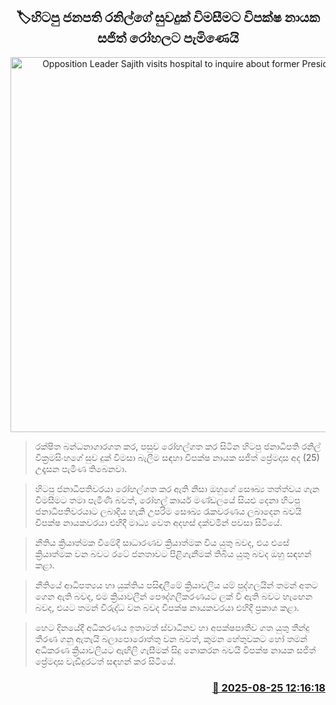 <p align='center'><b><h2 align='center' title='Opposition Leader Sajith visits hospital to inquire about former President Ranil's well-being'>🏷හිටපු ජනපති රනිල්ගේ සුවදුක් විමසීමට විපක්ෂ නායක සජිත් රෝහලට පැමිණෙයි</h2></b></p>
<p align='center'><img src='https://helakuru.sgp1.cdn.digitaloceanspaces.com/esana/images/lib/sajith-premadasa-budget.jpg' width='600' alt='Opposition Leader Sajith visits hospital to inquire about former President Ranil's well-being'></p>

> රක්ෂිත බන්ධනාගාරගත කර, පසුව රෝහල්ගත කර සිටින හිටපු ජනාධිපති රනිල් වික්‍රමසිංහගේ සුව දුක් විමසා බැලීම සඳහා විපක්ෂ නායක සජිත් ප්‍රේමදාස අද (25) උදෑසන පැමිණ තිබෙනවා.

> හිටපු ජනාධිපතිවරයා රෝහල්ගත කර ඇති නිසා ඔහුගේ සෞඛ්‍ය තත්ත්වය ගැන විමසීමට තමා පැමිණි බවත්, රෝහල් කාර්ය මණ්ඩලයේ සියළු දෙනා හිටපු ජනාධිපතිවරයාට ලබාදිය හැකි උපරිම සෞඛ්‍ය රැකවරණය ලබාදෙන බවයි විපක්ෂ නායකවරයා එහිදී මාධ්‍ය වෙත අදහස් දක්වමින් පවසා සිටියේ.

> නීතිය ක්‍රියාත්මක වීමේදී සාධාරණව ක්‍රියාත්මක විය යුතු බවද, එය එසේ ක්‍රියාත්මක වන බවට රටේ ජනතාවට පිළිගැනීමක් තිබිය යුතු බවද ඔහු සඳහන් කළා.

> නීතියේ ආධිපත්‍යය හා යුක්තිය පසිඳලීමේ ක්‍රියාවලිය යම් පුද්ගලයින් තමන් අතට ගෙන ඇති බවද, එම ක්‍රියාවලීන් පෞද්ගලීකරණයට ලක් වී ඇති බවට හැ‍ඟෙන බවද, එයට තමන් විරුද්ධ වන බවද විපක්ෂ නායකවරයා එහිදී ප්‍රකාශ කළා‍.

> හෙට දිනයේදී අධිකරණය ඉතාමත් ස්වාධීනව හා අපක්ෂපාතීව ගත යුතු තීන්දු තීරණ ගනු ඇතැයි බලාපොරොත්තු වන බවත්, කුමන හේතුවකට හෝ තමන් අධිකරණ ක්‍රියාවලියට ඇඟිලි ගැසීමක් සිදු නොකරන බවයි විපක්ෂ නායක සජිත් ප්‍රේමදාස වැඩිදුරටත් සඳහන් කර සිටියේ.



<h3 align='right'><a href='https://www.helakuru.lk/esana/p/113025/'>📅 2025-08-25 12:16:18</a></h3>
